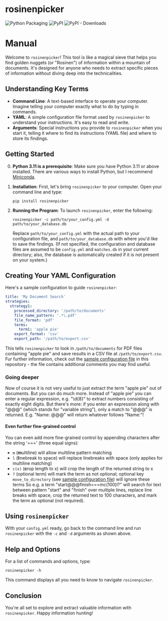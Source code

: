# rosinenpicker

![Python Packaging](https://github.com/joheli/rosinenpicker/workflows/Packaging/badge.svg) ![PyPI](https://img.shields.io/pypi/v/rosinenpicker?label=PyPI) ![PyPI - Downloads](https://img.shields.io/pypi/dm/rosinenpicker)

# Manual

Welcome to `rosinenpicker`! This tool is like a magical sieve that helps you find golden nuggets (or "Rosinen") of information within a mountain of documents. It's designed for anyone who needs to extract specific pieces of information without diving deep into the technicalities.

## Understanding Key Terms

- **Command Line**: A text-based interface to operate your computer. Imagine telling your computer exactly what to do by typing in commands.
- **YAML**: A simple configuration file format used by `rosinenpicker` to understand your instructions. It's easy to read and write.
- **Arguments**: Special instructions you provide to `rosinenpicker` when you start it, telling it where to find its instructions (YAML file) and where to store its findings.

## Getting Started

0. **Python 3.11 is a prerequisite**: Make sure you have Python 3.11 or above installed. There are various ways to install Python, but I recommend [Miniconda](https://docs.anaconda.com/free/miniconda/index.html).

1. **Installation**: First, let's bring `rosinenpicker` to your computer. Open your command line and type:

   ```
   pip install rosinenpicker
   ```

2. **Running the Program**: To launch `rosinenpicker`, enter the following:

   ```
   rosinenpicker -c path/to/your_config.yml -d path/to/your_database.db
   ```

   Replace `path/to/your_config.yml` with the actual path to your configuration file, and `path/to/your_database.db` with where you'd like to save the findings. (If not specified, the configuration and database files are assumed to be `config.yml` and `matches.db` in your current directory; also, the database is automatically created if it is not present on your system.)

## Creating Your YAML Configuration

Here's a sample configuration to guide `rosinenpicker`:

```yaml
title: 'My Document Search'
strategies:
  strategy1:
    processed_directory: '/path/to/documents'
    file_name_pattern: '.*\.pdf'
    file_format: 'pdf'
    terms:
      term1: 'apple pie'
    export_format: 'csv'
    export_path: '/path/to/export.csv'
```

This tells `rosinenpicker` to look in `/path/to/documents` for PDF files containing "apple pie" and save results in a CSV file at `/path/to/export.csv`. Fur further information, check out the [sample configuration file](configs/config.yml) in this repository - the file contains additional comments you may find useful.

### Going deeper

Now of course it is not very useful to just extract the term "apple pie" out of documents. But you can do much more. Instead of "apple pie" you can enter a regular expression, e.g. "\d{8}" to extract numbers consisting of exactly eight digits. But there's more: if you enter an expression along with "@@@" (which stands for "variable string"), only a match to "@@@" is returned. E.g. "Name: @@@" will return whatever follows "Name:"! 

#### Even further fine-grained control
You can even add more fine-grained control by appending characters after the string '===' (three equal signs):
  - `m` (**m**ultiline) will allow multiline pattern matching
  - `l` (**l**inebreak to space) will replace linebreaks with space (only applies for multiline matching)
  - `c(x)` (**c**rop length to x) will crop the length of the returned string to x
  - `?` (optional term) will mark the term as not optional; optional key `move_to_directory` (see [sample configuration file](configs/config.yml)) will ignore these terms
So e.g. a term "start@@@finish===mc(100)l?" will search for text between pattern "start" and "finish" over multiple lines, replace line breaks with space, crop the returned text to 100 characters, and mark the term as optional (not required).

## Using `rosinenpicker`

With your `config.yml` ready, go back to the command line and run `rosinenpicker` with the `-c` and `-d` arguments as shown above.

## Help and Options

For a list of commands and options, type:

```
rosinenpicker -h
```

This command displays all you need to know to navigate `rosinenpicker`.

## Conclusion

You're all set to explore and extract valuable information with `rosinenpicker`. Happy information hunting!
